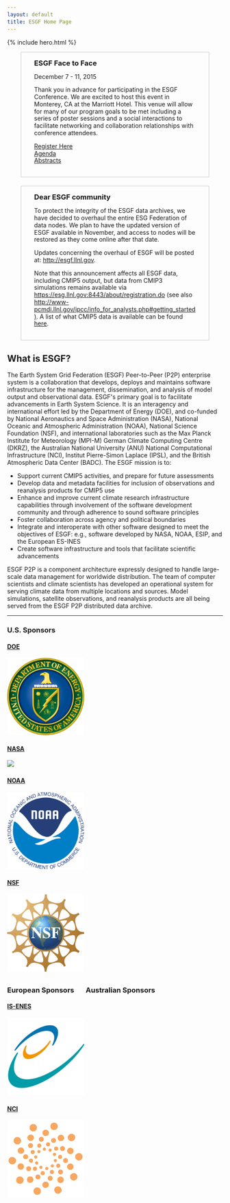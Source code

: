 ```yaml
---
layout: default
title: ESGF Home Page 
---
```


<style type="text/css">
div.hero-unit {
  position: relative;
  z-index: 1;
}
div.hero-unit div.hero-bg {
  position: absolute;
  z-index: -1;
  top: 0;
  bottom: 0;
  left: 0;
  right: 0;
  opacity: .15;
  background: url(media/images/esgf-modeling.png) center center no-repeat;
  width: 100%;
  height: 100%;
}
img {
  max-height: 180px;
}
div.span12 {
  margin-bottom: 30px;
}
div.announcement {
  background: none;
  border: 1px solid #ccc;
  border-radius: 0;
  margin:  auto;
  margin-bottom: 20px;
  padding: 15px 30px;
  width:   75%;
}
div.announcement h3 {
  margin: 0;
}
div.announcement p {
  line-height: 1.2;
}
</style>

{% include hero.html %}

<div class="hero-unit announcement">
  <h3>ESGF Face to Face</h3>
  <p>
  <p> December 7 - 11, 2015</p>
  <p>Thank you in advance for participating in the ESGF Conference. We are excited to host this event in Monterey, CA at the Marriott Hotel. This venue will allow for many of our program goals to be met including a series of poster sessions and a social interactions to facilitate networking and collaboration relationships with conference attendees.</p>
  <p>
  <a href="http://www.cvent.com/events/earth-system-grid-federation-esgf-conference-2015/event-summary-89df663c495a4c03b52523abc05df8be.aspx">Register Here</a>
  <br/>
  <a href="media/pdf/2015-ESGF-Agenda.pdf">Agenda</a>
  <br/>
  <a href="media/pdf/2015-ESGF-Abstacts.pdf">Abstracts</a>
  </p>
  </p>
</div>

<div class="hero-unit announcement">
  <h3>Dear  ESGF community</h3>
  <p>
  <p>To protect the integrity of the ESGF data archives, we have decided to overhaul the entire ESG Federation of data nodes.  We plan to have the updated version of ESGF available in November, and access to nodes will be restored as they come online after that date.</p>
  <p>Updates concerning the overhaul of ESGF will be posted at:  <a href="http://esgf.llnl.gov">http://esgf.llnl.gov</a>.</p>
  <p>Note that this announcement affects all ESGF data, including CMIP5 output, but data from CMIP3 simulations remains available via <a href="https://esg.llnl.gov:8443/about/registration.do">https://esg.llnl.gov:8443/about/registration.do</a>  (see also <a href="http://www-pcmdi.llnl.gov/ipcc/info_for_analysts.php#getting_started">http://www-pcmdi.llnl.gov/ipcc/info_for_analysts.php#getting_started)</a>. A list of what CMIP5 data is available can be found <a href="https://verc.enes.org/community/announcements/news/esgf-data-nodes-down">here</a>.</p>
  </p>
</div>

<div class="span12">
  <h2>What is ESGF?</h2>
  <p>
  The Earth System Grid Federation (ESGF) Peer-to-Peer (P2P) enterprise system is
  a collaboration that develops, deploys and maintains software infrastructure for
  the management, dissemination, and analysis of model output and observational
  data. ESGF's primary goal is to facilitate advancements in Earth System Science.
  It is an interagency and international effort led by the Department of Energy (DOE), 
  and co-funded by National Aeronautics and Space Administration (NASA), 
  National Oceanic and Atmospheric Administration (NOAA), National Science Foundation (NSF), 
  and international laboratories such as the Max Planck Institute for Meteorology (MPI-M) 
  German Climate Computing Centre (DKRZ), the Australian National University (ANU) 
  National Computational Infrastructure (NCI), Institut Pierre-Simon Laplace (IPSL), 
  and the British Atmospheric Data Center (BADC). The ESGF mission is to:
  <ul>
    <li>Support current CMIP5 activities, and prepare for future assessments</li>
    <li>Develop data and metadata facilities for inclusion of observations and reanalysis products for CMIP5 use</li>
    <li>Enhance and improve current climate research infrastructure capabilities through involvement of the software development community and through adherence to sound software principles</li>
    <li>Foster collaboration across agency and political boundaries</li>
    <li>Integrate and interoperate with other software designed to meet the objectives of ESGF: e.g., software developed by NASA, NOAA, ESIP, and the European ES-INES</li>
    <li>Create software infrastructure and tools that facilitate scientific advancements</li>
  </ul>
  </p>
  <p>
  ESGF P2P is a component architecture expressly designed to handle large-scale
  data management for worldwide distribution. The team of computer scientists and
  climate scientists has developed an operational system for serving climate data
  from multiple locations and sources. Model simulations, satellite observations,
  and reanalysis products are all being served from the ESGF P2P distributed data
  archive.
  </p>
  <hr>
  <h3> U.S. Sponsors</h3>
  <div class="span12">
    <div class="row">
      <div class="span3">
        <a target="_blank" href="http://energy.gov">
          <h4 class="muted">DOE</h4>
          <img src="media/images/doe.svg" class="thumbnail">
        </a>
      </div>
      <div class="span3">
        <a target="_blank" href="http://www.nasa.gov">
          <h4 class="muted">NASA</h4>
          <img src="media/images/nasa.svg" class="thumbnail nasa">
        </a>
      </div>
      <div class="span3">
        <a target="_blank" href="http://www.noaa.gov">
          <h4 class="muted">NOAA</h4>
          <img src="media/images/noaa.svg" class="thumbnail">
        </a>
      </div>
      <div class="span3">
        <a target="_blank" href="http://www.nsf.gov">
          <h4 class="muted">NSF</h4>
          <img src="media/images/nsf.png" class="thumbnail">
        </a>
      </div>
    </div>
  </div>

  <h3>European Sponsors &nbsp;&nbsp;&nbsp;&nbsp;&nbsp; Australian Sponsors</h3>
  <div class="span12">
    <div class="row">
      <div class="span3">
        <a target="_blank" href="http://enes.org">
          <h4 class="muted">IS-ENES</h4>
          <img src="media/images/IS-ENES2.png" class="thumbnail">
        </a>
      </div>
      <div class="span3">
        <a target="_blank" href="http://nci.org.au">
          <h4 class="muted">NCI</h4>
          <img src="media/images/NCI_logo.png" class="thumbnail">
        </a>
     </div>
    </div>
  </div>
</div>
